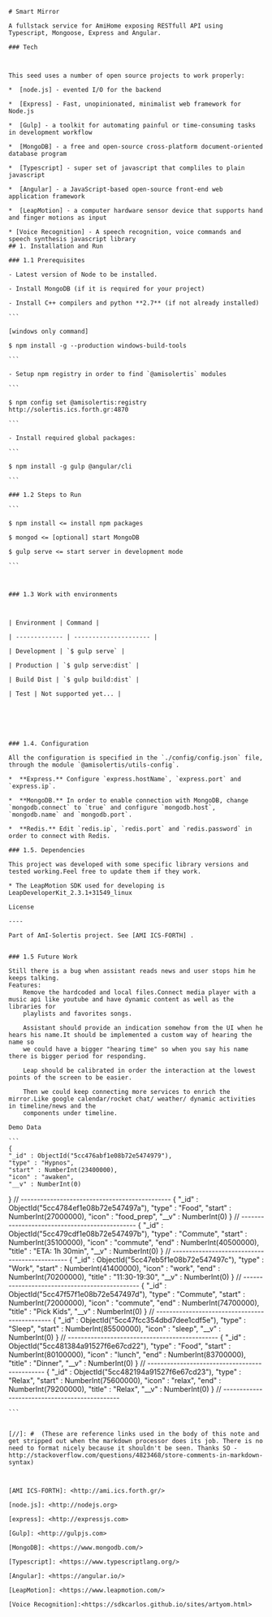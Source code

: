 
    # Smart Mirror

    A fullstack service for AmiHome exposing RESTfull API using Typescript, Mongoose, Express and Angular.

    ### Tech

    

    This seed uses a number of open source projects to work properly:

    *  [node.js] - evented I/O for the backend

    *  [Express] - Fast, unopinionated, minimalist web framework for Node.js

    *  [Gulp] - a toolkit for automating painful or time-consuming tasks in development workflow

    *  [MongoDB] - a free and open-source cross-platform document-oriented database program

    *  [Typescript] - super set of javascript that compliles to plain javascript

    *  [Angular] - a JavaScript-based open-source front-end web application framework

    *  [LeapMotion] - a computer hardware sensor device that supports hand and finger motions as input

    * [Voice Recognition] - A speech recognition, voice commands and speech synthesis javascript library
    ## 1. Installation and Run

    ### 1.1 Prerequisites

    - Latest version of Node to be installed.

    - Install MongoDB (if it is required for your project)

    - Install C++ compilers and python **2.7** (if not already installed)

    ```

    [windows only command]

    $ npm install -g --production windows-build-tools

    ```

    - Setup npm registry in order to find `@amisolertis` modules

    ```

    $ npm config set @amisolertis:registry http://solertis.ics.forth.gr:4870

    ```

    - Install required global packages:

    ```

    $ npm install -g gulp @angular/cli

    ```

    ### 1.2 Steps to Run

    ```

    $ npm install <= install npm packages

    $ mongod <= [optional] start MongoDB

    $ gulp serve <= start server in development mode

    ```

    

    ### 1.3 Work with environments

    

    | Environment | Command |

    | ------------- | --------------------- |

    | Development | `$ gulp serve` |

    | Production | `$ gulp serve:dist` |

    | Build Dist | `$ gulp build:dist` |

    | Test | Not supported yet... |

    
    
    
    

    ### 1.4. Configuration

    All the configuration is specified in the `./config/config.json` file, through the module `@amisolertis/utils-config`.

    *  **Express.** Configure `express.hostName`, `express.port` and `express.ip`.

    *  **MongoDB.** In order to enable connection with MongoDB, change `mongodb.connect` to `true` and configure `mongodb.host`, `mongodb.name` and `mongodb.port`.

    *  **Redis.** Edit `redis.ip`, `redis.port` and `redis.password` in order to connect with Redis.

    ### 1.5. Dependencies

    This project was developed with some specific library versions and tested working.Feel free to update them if they work.

    * The LeapMotion SDK used for developing is LeapDeveloperKit_2.3.1+31549_linux

    License

    ----

    Part of AmI-Solertis project. See [AMI ICS-FORTH] .


    ### 1.5 Future Work

    Still there is a bug when assistant reads news and user stops him he keeps talking.
    Features:
        Remove the hardcoded and local files.Connect media player with a music api like youtube and have dynamic content as well as the libraries for 
        playlists and favorites songs.

        Assistant should provide an indication somehow from the UI when he hears his name.It should be implemented a custom way of hearing the name so 
        we could have a bigger "hearing time" so when you say his name there is bigger period for responding.

        Leap should be calibrated in order the interaction at the lowest points of the screen to be easier.

        Then we could keep connecting more services to enrich the mirror.Like google calendar/rocket chat/ weather/ dynamic activities in timeline/news and the
        components under timeline.

    Demo Data 

    ```
    { 
    "_id" : ObjectId("5cc476abf1e08b72e5474979"), 
    "type" : "Hypnos", 
    "start" : NumberInt(23400000), 
    "icon" : "awaken", 
    "__v" : NumberInt(0)
}
// ----------------------------------------------
{ 
    "_id" : ObjectId("5cc4784ef1e08b72e547497a"), 
    "type" : "Food", 
    "start" : NumberInt(27000000), 
    "icon" : "food_prep", 
    "__v" : NumberInt(0)
}
// ----------------------------------------------
{ 
    "_id" : ObjectId("5cc479cdf1e08b72e547497b"), 
    "type" : "Commute", 
    "start" : NumberInt(35100000), 
    "icon" : "commute", 
    "end" : NumberInt(40500000), 
    "title" : "ETA: 1h 30min", 
    "__v" : NumberInt(0)
}
// ----------------------------------------------
{ 
    "_id" : ObjectId("5cc47eb5f1e08b72e547497c"), 
    "type" : "Work", 
    "start" : NumberInt(41400000), 
    "icon" : "work", 
    "end" : NumberInt(70200000), 
    "title" : "11:30-19:30", 
    "__v" : NumberInt(0)
}
// ----------------------------------------------
{ 
    "_id" : ObjectId("5cc47f57f1e08b72e547497d"), 
    "type" : "Commute", 
    "start" : NumberInt(72000000), 
    "icon" : "commute", 
    "end" : NumberInt(74700000), 
    "title" : "Pick Kids", 
    "__v" : NumberInt(0)
}
// ----------------------------------------------
{ 
    "_id" : ObjectId("5cc47fcc354dbd7dee1cdf5e"), 
    "type" : "Sleep", 
    "start" : NumberInt(85500000), 
    "icon" : "sleep", 
    "__v" : NumberInt(0)
}
// ----------------------------------------------
{ 
    "_id" : ObjectId("5cc481384a91527f6e67cd22"), 
    "type" : "Food", 
    "start" : NumberInt(80100000), 
    "icon" : "lunch", 
    "end" : NumberInt(83700000), 
    "title" : "Dinner", 
    "__v" : NumberInt(0)
}
// ----------------------------------------------
{ 
    "_id" : ObjectId("5cc482194a91527f6e67cd23"), 
    "type" : "Relax", 
    "start" : NumberInt(75600000), 
    "icon" : "relax", 
    "end" : NumberInt(79200000), 
    "title" : "Relax", 
    "__v" : NumberInt(0)
}
// ----------------------------------------------

    ```
    

    [//]: #  (These are reference links used in the body of this note and get stripped out when the markdown processor does its job. There is no need to format nicely because it shouldn't be seen. Thanks SO - http://stackoverflow.com/questions/4823468/store-comments-in-markdown-syntax)

    

    [AMI ICS-FORTH]: <http://ami.ics.forth.gr/>

    [node.js]: <http://nodejs.org>

    [express]: <http://expressjs.com>

    [Gulp]: <http://gulpjs.com>

    [MongoDB]: <https://www.mongodb.com/>

    [Typescript]: <https://www.typescriptlang.org/>

    [Angular]: <https://angular.io/>

    [LeapMotion]: <https://www.leapmotion.com/>
    
    [Voice Recognition]:<https://sdkcarlos.github.io/sites/artyom.html>